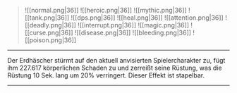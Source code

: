 > ![[normal.png|36]] ![[heroic.png|36]] ![[mythic.png|36]]
> ![[tank.png|36]] ![[dps.png|36]] ![[heal.png|36]]
> ![[attention.png|36]] ![[deadly.png|36]] ![[interrupt.png|36]]
> ![[magic.png|36]] ![[curse.png|36]] ![[disease.png|36]] ![[bleeding.png|36]] ![[poison.png|36]] 

***
Der Erdhäscher stürmt auf den aktuell anvisierten Spielercharakter zu, fügt ihm 227.617 körperlichen Schaden zu und zerreißt seine Rüstung, was die Rüstung 10 Sek. lang um 20% verringert. Dieser Effekt ist stapelbar.


***